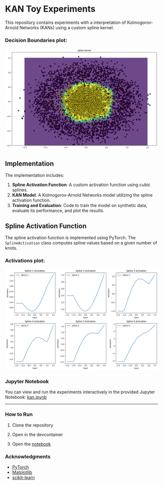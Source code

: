 
# KAN Toy Experiments

This repository contains experiments with a interpretation of Kolmogorov-Arnold Networks (KANs) using a custom spline kernel.

### Decision Boundaries plot:
![Decision Boundary](kan/img/decision_boundary.png)


## Implementation

The implementation includes:

1. **Spline Activation Function**: A custom activation function using cubic splines.
2. **KAN Model**: A Kolmogorov-Arnold Networks model utilizing the spline activation function.
3. **Training and Evaluation**: Code to train the model on synthetic data, evaluate its performance, and plot the results.

## Spline Activation Function

The spline activation function is implemented using PyTorch. The `SplineActivation` class computes spline values based on a given number of knots.

### Activations plot:
![Spline Activations](kan/img/spline_activations.png)

### Jupyter Notebook

You can view and run the experiments interactively in the provided Jupyter Notebook: [kan.ipynb](kan/kan.ipynb)

---

### How to Run

1. Clone the repository

2. Open in the devcontainer

3. Open the [notebook](kan/kan.ipynb)


### Acknowledgments

- [PyTorch](https://pytorch.org/)
- [Matplotlib](https://matplotlib.org/)
- [scikit-learn](https://scikit-learn.org/)
